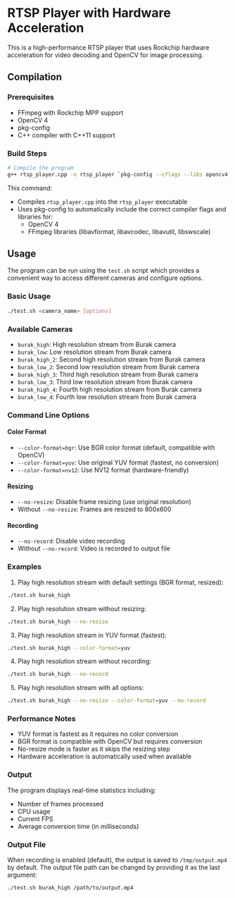 # RTSP Player with Hardware Acceleration

This is a high-performance RTSP player that uses Rockchip hardware acceleration for video decoding and OpenCV for image processing.

## Compilation

### Prerequisites
- FFmpeg with Rockchip MPP support
- OpenCV 4
- pkg-config
- C++ compiler with C++11 support

### Build Steps
```bash
# Compile the program
g++ rtsp_player.cpp -o rtsp_player `pkg-config --cflags --libs opencv4 libavformat libavcodec libavutil libswscale`
```

This command:
- Compiles `rtsp_player.cpp` into the `rtsp_player` executable
- Uses pkg-config to automatically include the correct compiler flags and libraries for:
  - OpenCV 4
  - FFmpeg libraries (libavformat, libavcodec, libavutil, libswscale)

## Usage

The program can be run using the `test.sh` script which provides a convenient way to access different cameras and configure options.

### Basic Usage
```bash
./test.sh <camera_name> [options]
```

### Available Cameras
- `burak_high`: High resolution stream from Burak camera
- `burak_low`: Low resolution stream from Burak camera
- `burak_high_2`: Second high resolution stream from Burak camera
- `burak_low_2`: Second low resolution stream from Burak camera
- `burak_high_3`: Third high resolution stream from Burak camera
- `burak_low_3`: Third low resolution stream from Burak camera
- `burak_high_4`: Fourth high resolution stream from Burak camera
- `burak_low_4`: Fourth low resolution stream from Burak camera

### Command Line Options

#### Color Format
- `--color-format=bgr`: Use BGR color format (default, compatible with OpenCV)
- `--color-format=yuv`: Use original YUV format (fastest, no conversion)
- `--color-format=nv12`: Use NV12 format (hardware-friendly)

#### Resizing
- `--no-resize`: Disable frame resizing (use original resolution)
- Without `--no-resize`: Frames are resized to 800x600

#### Recording
- `--no-record`: Disable video recording
- Without `--no-record`: Video is recorded to output file

### Examples

1. Play high resolution stream with default settings (BGR format, resized):
```bash
./test.sh burak_high
```

2. Play high resolution stream without resizing:
```bash
./test.sh burak_high --no-resize
```

3. Play high resolution stream in YUV format (fastest):
```bash
./test.sh burak_high --color-format=yuv
```

4. Play high resolution stream without recording:
```bash
./test.sh burak_high --no-record
```

5. Play high resolution stream with all options:
```bash
./test.sh burak_high --no-resize --color-format=yuv --no-record
```

### Performance Notes

- YUV format is fastest as it requires no color conversion
- BGR format is compatible with OpenCV but requires conversion
- No-resize mode is faster as it skips the resizing step
- Hardware acceleration is automatically used when available

### Output

The program displays real-time statistics including:
- Number of frames processed
- CPU usage
- Current FPS
- Average conversion time (in milliseconds)

### Output File

When recording is enabled (default), the output is saved to `/tmp/output.mp4` by default. The output file path can be changed by providing it as the last argument:

```bash
./test.sh burak_high /path/to/output.mp4
```
